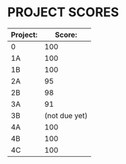 # PROJECT SCORES

| Project: | Score: |
| ---------| -------|
| 0 | 100 |
| 1A | 100 |
| 1B | 100 |
| 2A | 95 |
| 2B | 98 |
| 3A | 91 |
| 3B | (not due yet) |
| 4A | 100 |
| 4B | 100 |
| 4C | 100 |
